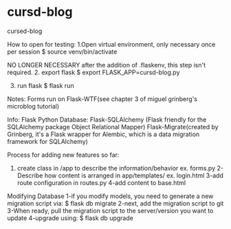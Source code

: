 # cursd-blog
cursed-blog


How to open for testing:
1.Open virtual environment, only necessary once per session
$ source venv/bin/activate

NO LONGER NECESSARY 
after the addition of .flaskenv, this step isn't required.
2. export flask
$ export FLASK_APP=cursd-blog.py

3. run flask
$ flask run


Notes:
Forms run on Flask-WTF(see chapter 3 of miguel grinberg's microblog tutorial)


Info:
Flask
Python 
Database:
    Flask-SQLAlchemy (Flask friendly for the SQLAlchemy package Object Relational Mapper)
    Flask-Migrate(created by Grinberg, it's a Flask wrapper for Alembic, which is a data migration framework for SQLAlchemy)



Process for adding new features so far:

1. create class in /app to describe the information/behavior ex. forms.py
2-Describe how content is arranged in app/templates/ ex. login.html
3-add route configuration in routes.py
4-add content to base.html


Modifying Database
1-if you modify models, you need to generate a new migration script via:
$ flask db migrate
2-next, add the migration script to git
3-When ready, pull the migration script to the server/version you want to update
4-upgrade using:
$ flask db upgrade

